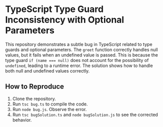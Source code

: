 # TypeScript Type Guard Inconsistency with Optional Parameters

This repository demonstrates a subtle bug in TypeScript related to type guards and optional parameters.  The `greet` function correctly handles null values, but it fails when an undefined value is passed. This is because the type guard `if (name === null)` does not account for the possibility of `undefined`, leading to a runtime error.  The solution shows how to handle both null and undefined values correctly.

## How to Reproduce

1. Clone the repository.
2. Run `tsc bug.ts` to compile the code.
3. Run `node bug.js`. Observe the error.
4. Run `tsc bugSolution.ts` and `node bugSolution.js` to see the corrected behavior.